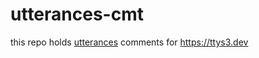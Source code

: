 # utterances-cmt

this repo holds [utterances](https://utteranc.es) comments for <https://ttys3.dev>
